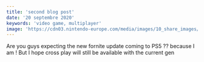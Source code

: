 ```yaml
---
title: 'second blog post'
date: '20 septembre 2020'
keywords: 'video game, multiplayer'
image: 'https://cdn03.nintendo-europe.com/media/images/10_share_images/games_15/nintendo_switch_download_software_1/H2x1_NSwitchDS_Fortnite_Chapter2Season4_image1280w.jpg'
---
```


Are you guys expecting the new fornite update coming to PS5 ?? because I am ! But I hope cross play will still be available with the current gen